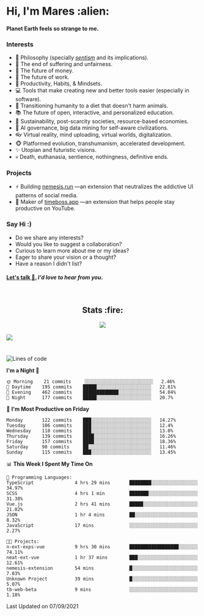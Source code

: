 <h1>Hi, I'm Mares :alien:</h1>

#### Planet Earth feels so strange to me.

### **Interests**

- 🌊 Philosophy (specially [_sentism_][sentismmedium] and its implications).
- 🎯 The end of suffering and unfairness.
- 💸 The future of money.
- 💼 The future of work.
- 🧠 Productivity, Habits, & Mindsets.
- 💻 Tools that make creating new and better tools easier (especially in software).
- 🥗 Transitioning humanity to a diet that doesn't harm animals.
- 📚 The future of open, interactive, and personalized education.
- 🌱 Sustainability, post-scarcity societies, resource-based economies.
- 🤖 AI governance, big data mining for self-aware civilizations.
- 👓 Virtual reality, mind uploading, virtual worlds, digitalization.
- 🐵 Platformed evolution, transhumanism, accelerated development.
- ✨ Utopian and futuristic visions.
- 💀 Death, euthanasia, sentience, nothingness, definitive ends.


### **Projects**

- ⚡ Building [nemesis.run](https://nemesis.run) —an extension that neutralizes the addictive UI patterns of social media.
- 💎 Maker of [timeboss.app](https://timeboss.app) —an extension that helps people stay productive on YouTube.


### **Say Hi :)**

- Do we share any interests?
- Would you like to suggest a collaboration?
- Curious to learn more about me or my ideas?
- Eager to share your vision or a thought?
- Have a reason I didn't list?

#### [Let's talk :wave:.](mailto:mareszhar@gmail.com) _I'd love to hear from you_.

[sentismmedium]: https://medium.com/@mareszhar/born-a-prisoner-a-reflection-about-life-its-struggles-and-a-plan-to-escape-d8566ce9b026

<br>

<h2 align="center">Stats :fire:</h2>

<div align="center">
  <img src="https://github-readme-streak-stats.herokuapp.com?user=mareszhar&theme=black-ice&hide_border=true&stroke=FFFFFF15&ring=DF8FFE&fire=DF8FFE&currStreakLabel=DF8FFE&background=1A232A&currStreakNum=86FFAB&dates=B1AAB3FF">
</div>

<!-- Add or remove this: &dates=B1AAB3FF at the end of the streak stats URL if they get bugged and aren't updating -->

<br>

<img src="https://activity-graph.herokuapp.com/graph?username=mareszhar&theme=nord&bg_color=00000000&color=979797&line=DF8FFE&point=00000000&area=true&hide_border=true">

<br>

<h1></h1>

<!--START_SECTION:waka-->
![Lines of code](https://img.shields.io/badge/From%20Hello%20World%20I%27ve%20Written-118998%20lines%20of%20code-blue)

**I'm a Night 🦉** 

```text
🌞 Morning    21 commits     ░░░░░░░░░░░░░░░░░░░░░░░░░   2.46% 
🌆 Daytime    195 commits    █████░░░░░░░░░░░░░░░░░░░░   22.81% 
🌃 Evening    462 commits    █████████████░░░░░░░░░░░░   54.04% 
🌙 Night      177 commits    █████░░░░░░░░░░░░░░░░░░░░   20.7%

```
📅 **I'm Most Productive on Friday** 

```text
Monday       122 commits    ███░░░░░░░░░░░░░░░░░░░░░░   14.27% 
Tuesday      106 commits    ███░░░░░░░░░░░░░░░░░░░░░░   12.4% 
Wednesday    118 commits    ███░░░░░░░░░░░░░░░░░░░░░░   13.8% 
Thursday     139 commits    ████░░░░░░░░░░░░░░░░░░░░░   16.26% 
Friday       157 commits    ████░░░░░░░░░░░░░░░░░░░░░   18.36% 
Saturday     98 commits     ██░░░░░░░░░░░░░░░░░░░░░░░   11.46% 
Sunday       115 commits    ███░░░░░░░░░░░░░░░░░░░░░░   13.45%

```


📊 **This Week I Spent My Time On** 

```text
💬 Programming Languages: 
TypeScript               4 hrs 29 mins       ████████░░░░░░░░░░░░░░░░░   34.97% 
SCSS                     4 hrs 1 min         ███████░░░░░░░░░░░░░░░░░░   31.38% 
Vue.js                   2 hrs 41 mins       █████░░░░░░░░░░░░░░░░░░░░   21.02% 
JSON                     1 hr 4 mins         ██░░░░░░░░░░░░░░░░░░░░░░░   8.32% 
JavaScript               17 mins             ░░░░░░░░░░░░░░░░░░░░░░░░░   2.27%

🐱‍💻 Projects: 
n-ext-exps-vue           9 hrs 30 mins       ██████████████████░░░░░░░   74.11% 
neat-ext-vue             1 hr 37 mins        ███░░░░░░░░░░░░░░░░░░░░░░   12.61% 
nemesis-extension        54 mins             █░░░░░░░░░░░░░░░░░░░░░░░░   7.03% 
Unknown Project          39 mins             █░░░░░░░░░░░░░░░░░░░░░░░░   5.07% 
tb-web-beta              9 mins              ░░░░░░░░░░░░░░░░░░░░░░░░░   1.18%

```


 Last Updated on 07/09/2021
<!--END_SECTION:waka-->

